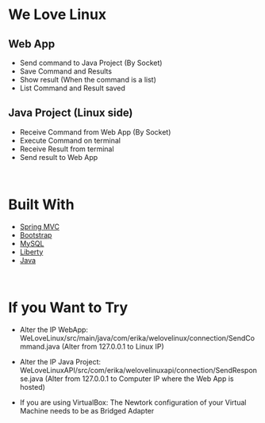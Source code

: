 # We Love Linux

  ## Web App 
   - Send command to Java Project (By Socket)
   - Save Command and Results
   - Show result (When the command is a list)
   - List Command and Result saved
   
   ## Java Project (Linux side)
   - Receive Command from Web App (By Socket)
   - Execute Command on terminal
   - Receive Result from terminal 
   - Send result to Web App 
   
   
   <br />
 
 # Built With
 - [Spring MVC](https://docs.spring.io/spring/docs/current/spring-framework-reference/web.html)
 - [Bootstrap](https://getbootstrap.com/)
 - [MySQL](https://www.mysql.com/)
 - [Liberty](https://www.ibm.com/support/knowledgecenter/en/SSEQTP_liberty/com.ibm.websphere.wlp.doc/ae/cwlp_about.html) 
 - [Java](https://www.ibm.com/developerworks/java/jdk/)
 
 <br />
   
   
# If you Want to Try

- Alter the IP WebApp: WeLoveLinux/src/main/java/com/erika/welovelinux/connection/SendCommand.java (Alter from 127.0.0.1 to Linux IP)
- Alter the IP Java Project: WeLoveLinuxAPI/src/com/erika/welovelinuxapi/connection/SendResponse.java (Alter from 127.0.0.1 to Computer IP where the Web App is hosted)

- If you are using VirtualBox: The Newtork configuration of your Virtual Machine needs to be as Bridged Adapter
   
   
